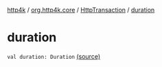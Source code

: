 [http4k](../../index.md) / [org.http4k.core](../index.md) / [HttpTransaction](index.md) / [duration](./duration.md)

# duration

`val duration: Duration` [(source)](https://github.com/http4k/http4k/blob/master/http4k-core/src/main/kotlin/org/http4k/core/HttpTransaction.kt#L7)